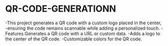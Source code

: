 # QR-CODE-GENERATIONN
-This project generates a QR code with a custom logo placed in the center,
-ensuring the code remains scannable while adding a personalized touch. 
-Features Generates a QR code with a URL or custom data. 
-Adds a logo to the center of the QR code. 
-Customizable colors for the QR code.

